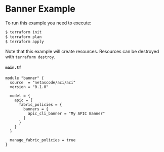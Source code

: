 <!-- BEGIN_TF_DOCS -->
# Banner Example
To run this example you need to execute:
```bash
$ terraform init
$ terraform plan
$ terraform apply
```
Note that this example will create resources. Resources can be destroyed with `terraform destroy`.

#### `main.tf`

```hcl
module "banner" {
  source  = "netascode/aci/aci"
  version = "0.1.0"

  model = {
    apic = {
      fabric_policies = {
        banners = {
          apic_cli_banner = "My APIC Banner"
        }
      }
    }
  }

  manage_fabric_policies = true
}
```
<!-- END_TF_DOCS -->